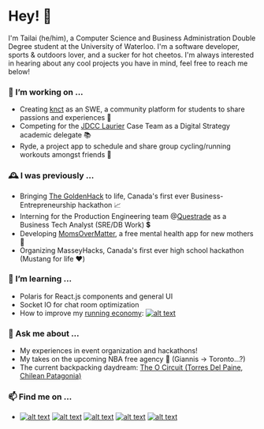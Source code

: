 
# Hey! 👋

I'm Tailai (he/him), a Computer Science and Business Administration Double Degree student at the University of Waterloo. I'm a software developer, sports & outdoors lover, and a sucker for hot cheetos. I'm always interested in hearing about any cool projects you have in mind, feel free to reach me below!

### 🔭 I’m working on ...
- Creating [knct](https://knct.world) as an SWE, a community platform for students to share passions and experiences 🐋
- Competing for the [JDCC Laurier](https://www.instagram.com/jdcclaurier/) Case Team as a Digital Strategy academic delegate 📚
- Ryde, a project app to schedule and share group cycling/running workouts amongst friends 🏃

### 🕰️ I was previously ...
- Bringing [The GoldenHack](https://www.thegoldenhack.ca/) to life, Canada's first ever Business-Entrepreneurship hackathon 📈
- Interning for the Production Engineering team @[Questrade](https://www.questrade.com/home) as a Business Tech Analyst (SRE/DB Work) 💲
- Developing [MomsOverMatter](https://momsovermatter.ca/), a free mental health app for new mothers 👶
- Organizing MasseyHacks, Canada's first ever high school hackathon (Mustang for life ❤️)

### 🌱 I’m learning ...
- Polaris for React.js components and general UI
- Socket IO for chat room optimization
- How to improve my [running economy](https://www.strava.com/athletes/54716391): [![alt text][6.1]][6]

### 💬 Ask me about ...
- My experiences in event organization and hackathons!
- My takes on the upcoming NBA free agency 🏀 (Giannis -> Toronto...?)
- The current backpacking daydream: [The O Circuit (Torres Del Paine, Chilean Patagonia)](https://en.wikipedia.org/wiki/Torres_del_Paine_National_Park)

### 📫 Find me on ...

<!-- icons  -->

[1.1]: http://tailaiwang.me/assets/images/icon_twitter.png (Twitter)
[2.1]: http://tailaiwang.me/assets/images/icon_github.png (GitHub)
[3.1]: http://tailaiwang.me/assets/images/icon_web.png (Portfolio Website)
[4.1]: http://tailaiwang.me/assets/images/icon_linkedin.png (LinkedIn)
[5.1]: http://tailaiwang.me/assets/images/icon_devpost.png (Devpost)
[6.1]:  http://tailaiwang.me/assets/images/icon_strava.png (Strava)

<!-- links to social media accounts -->

[1]: http://www.twitter.com/tailaiwang
[2]: http://www.github.com/tailaiwang
[3]: http://tailaiwang.me/
[4]: https://www.linkedin.com/in/tailai-wang/
[5]: https://devpost.com/tailaiwang
[6]: https://www.strava.com/athletes/54716391

- [![alt text][1.1]][1]
  [![alt text][2.1]][2]
  [![alt text][3.1]][3]
  [![alt text][4.1]][4]
  [![alt text][5.1]][5]





